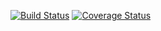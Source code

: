 [![Build Status](https://travis-ci.org/yoiiii121/empresa2.1.svg?branch=master)](https://travis-ci.org/yoiiii121/empresa2.1)
[![Coverage Status](https://coveralls.io/repos/yoiiii121/empresa2.1/badge.png?branch=master)](https://coveralls.io/r/yoiiii121/empresa2.1?branch=master)